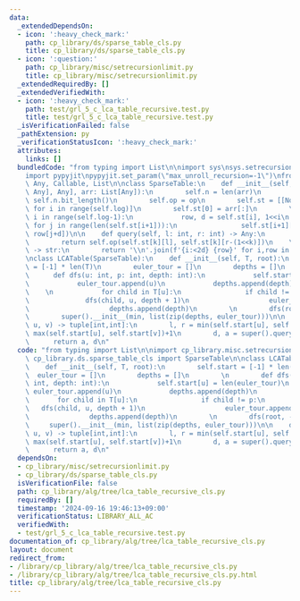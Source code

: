 ```yaml
---
data:
  _extendedDependsOn:
  - icon: ':heavy_check_mark:'
    path: cp_library/ds/sparse_table_cls.py
    title: cp_library/ds/sparse_table_cls.py
  - icon: ':question:'
    path: cp_library/misc/setrecursionlimit.py
    title: cp_library/misc/setrecursionlimit.py
  _extendedRequiredBy: []
  _extendedVerifiedWith:
  - icon: ':heavy_check_mark:'
    path: test/grl_5_c_lca_table_recursive.test.py
    title: test/grl_5_c_lca_table_recursive.test.py
  _isVerificationFailed: false
  _pathExtension: py
  _verificationStatusIcon: ':heavy_check_mark:'
  attributes:
    links: []
  bundledCode: "from typing import List\n\nimport sys\nsys.setrecursionlimit(10**6)\n\
    import pypyjit\npypyjit.set_param(\"max_unroll_recursion=-1\")\nfrom typing import\
    \ Any, Callable, List\n\nclass SparseTable:\n    def __init__(self, op: Callable[[Any,\
    \ Any], Any], arr: List[Any]):\n        self.n = len(arr)\n        self.log =\
    \ self.n.bit_length()\n        self.op = op\n        self.st = [[None] * (self.n-(1<<i)+1)\
    \ for i in range(self.log)]\n        self.st[0] = arr[:]\n        \n        for\
    \ i in range(self.log-1):\n            row, d = self.st[i], 1<<i\n           \
    \ for j in range(len(self.st[i+1])):\n                self.st[i+1][j] = op(row[j],\
    \ row[j+d])\n\n    def query(self, l: int, r: int) -> Any:\n        k = (r-l).bit_length()-1\n\
    \        return self.op(self.st[k][l], self.st[k][r-(1<<k)])\n    \n    def __repr__(self)\
    \ -> str:\n        return '\\n'.join(f'{i:<2d} {row}' for i,row in enumerate(self.st))\n\
    \nclass LCATable(SparseTable):\n    def __init__(self, T, root):\n        self.start\
    \ = [-1] * len(T)\n        euler_tour = []\n        depths = []\n        \n  \
    \      def dfs(u: int, p: int, depth: int):\n            self.start[u] = len(euler_tour)\n\
    \            euler_tour.append(u)\n            depths.append(depth)\n        \
    \    \n            for child in T[u]:\n                if child != p:\n      \
    \              dfs(child, u, depth + 1)\n                    euler_tour.append(u)\n\
    \                    depths.append(depth)\n        \n        dfs(root, -1, 0)\n\
    \        super().__init__(min, list(zip(depths, euler_tour)))\n\n    def query(self,\
    \ u, v) -> tuple[int,int]:\n        l, r = min(self.start[u], self.start[v]),\
    \ max(self.start[u], self.start[v])+1\n        d, a = super().query(l, r)\n  \
    \      return a, d\n"
  code: "from typing import List\n\nimport cp_library.misc.setrecursionlimit\nfrom\
    \ cp_library.ds.sparse_table_cls import SparseTable\n\nclass LCATable(SparseTable):\n\
    \    def __init__(self, T, root):\n        self.start = [-1] * len(T)\n      \
    \  euler_tour = []\n        depths = []\n        \n        def dfs(u: int, p:\
    \ int, depth: int):\n            self.start[u] = len(euler_tour)\n           \
    \ euler_tour.append(u)\n            depths.append(depth)\n            \n     \
    \       for child in T[u]:\n                if child != p:\n                 \
    \   dfs(child, u, depth + 1)\n                    euler_tour.append(u)\n     \
    \               depths.append(depth)\n        \n        dfs(root, -1, 0)\n   \
    \     super().__init__(min, list(zip(depths, euler_tour)))\n\n    def query(self,\
    \ u, v) -> tuple[int,int]:\n        l, r = min(self.start[u], self.start[v]),\
    \ max(self.start[u], self.start[v])+1\n        d, a = super().query(l, r)\n  \
    \      return a, d\n"
  dependsOn:
  - cp_library/misc/setrecursionlimit.py
  - cp_library/ds/sparse_table_cls.py
  isVerificationFile: false
  path: cp_library/alg/tree/lca_table_recursive_cls.py
  requiredBy: []
  timestamp: '2024-09-16 19:46:13+09:00'
  verificationStatus: LIBRARY_ALL_AC
  verifiedWith:
  - test/grl_5_c_lca_table_recursive.test.py
documentation_of: cp_library/alg/tree/lca_table_recursive_cls.py
layout: document
redirect_from:
- /library/cp_library/alg/tree/lca_table_recursive_cls.py
- /library/cp_library/alg/tree/lca_table_recursive_cls.py.html
title: cp_library/alg/tree/lca_table_recursive_cls.py
---
```

